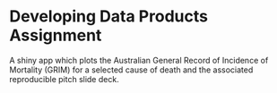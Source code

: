 # Developing Data Products Assignment
A shiny app which plots the Australian General Record of Incidence of Mortality (GRIM) for a selected cause of death and the associated reproducible pitch slide deck.
